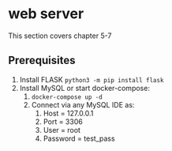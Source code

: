 # web server

This section covers chapter 5-7

## Prerequisites

1. Install FLASK `python3 -m pip install flask`
1. Install MySQL or start docker-compose:
    1. `docker-compose up -d`
    1. Connect via any MySQL IDE as:
        1. Host = 127.0.0.1
        1. Port = 3306
        1. User = root
        1. Password = test_pass